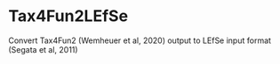 # Tax4Fun2LEfSe
Convert Tax4Fun2 (Wemheuer et al, 2020) output to LEfSe input format (Segata et al, 2011)
